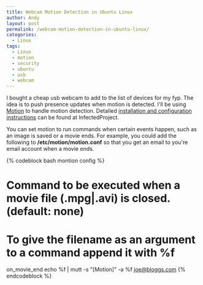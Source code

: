 ```yaml
---
title: Webcam Motion Detection in Ubuntu Linux
author: Andy
layout: post
permalink: /webcam-motion-detection-in-ubuntu-linux/
categories:
  - Linux
tags:
  - Linux
  - motion
  - security
  - ubuntu
  - usb
  - webcam
---
```

I bought a cheap usb webcam to add to the list of devices for my fyp. The idea is to push presence updates when motion is detected. I'll be using [Motion][1] to handle motion detection.
Detailed [installation and configuration instructions][2] can be found at InfectedProject.

You can set motion to run commands when certain events happen, such as an image is saved or a movie ends. For example, you could add the following to **/etc/motion/motion.conf** so that you get an email to you're email account when a movie ends.

{% codeblock bash montion config %}
# Command to be executed when a movie file (.mpg|.avi) is closed. (default: none)
# To give the filename as an argument to a command append it with %f
on_movie_end echo %f | mutt -s "[Motion]" -a %f joe@bloggs.com
{% endcodeblock %}


 [1]: http://www.lavrsen.dk/twiki/bin/view/Motion/WebHome
 [2]: http://infectedproject.com/2008/04/11/how-to-part-1-cheap-ubuntu-based-home-security/
